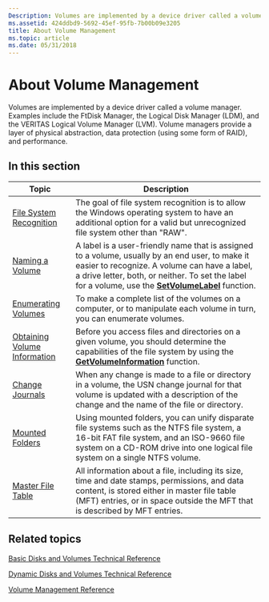 ```yaml
---
Description: Volumes are implemented by a device driver called a volume manager.
ms.assetid: 424ddbd9-5692-45ef-95fb-7b00b09e3205
title: About Volume Management
ms.topic: article
ms.date: 05/31/2018
---
```


# About Volume Management

Volumes are implemented by a device driver called a volume manager. Examples include the FtDisk Manager, the Logical Disk Manager (LDM), and the VERITAS Logical Volume Manager (LVM). Volume managers provide a layer of physical abstraction, data protection (using some form of RAID), and performance.

## In this section



| Topic                                                                       | Description                                                                                                                                                                                                                                                                             |
|-----------------------------------------------------------------------------|-----------------------------------------------------------------------------------------------------------------------------------------------------------------------------------------------------------------------------------------------------------------------------------------|
| [File System Recognition](file-system-recognition.md)<br/>           | The goal of file system recognition is to allow the Windows operating system to have an additional option for a valid but unrecognized file system other than "RAW".<br/>                                                                                                         |
| [Naming a Volume](naming-a-volume.md)<br/>                           | A label is a user-friendly name that is assigned to a volume, usually by an end user, to make it easier to recognize. A volume can have a label, a drive letter, both, or neither. To set the label for a volume, use the [**SetVolumeLabel**](/windows/desktop/api/WinBase/nf-winbase-setvolumelabela) function.<br/> |
| [Enumerating Volumes](enumerating-volumes.md)<br/>                   | To make a complete list of the volumes on a computer, or to manipulate each volume in turn, you can enumerate volumes.<br/>                                                                                                                                                       |
| [Obtaining Volume Information](obtaining-volume-information.md)<br/> | Before you access files and directories on a given volume, you should determine the capabilities of the file system by using the [**GetVolumeInformation**](/windows/desktop/api/FileAPI/nf-fileapi-getvolumeinformationa) function.<br/>                                                                              |
| [Change Journals](change-journals.md)<br/>                           | When any change is made to a file or directory in a volume, the USN change journal for that volume is updated with a description of the change and the name of the file or directory.<br/>                                                                                        |
| [Mounted Folders](volume-mount-points.md)<br/>                       | Using mounted folders, you can unify disparate file systems such as the NTFS file system, a 16-bit FAT file system, and an ISO-9660 file system on a CD-ROM drive into one logical file system on a single NTFS volume.<br/>                                                      |
| [Master File Table](master-file-table.md)<br/>                       | All information about a file, including its size, time and date stamps, permissions, and data content, is stored either in master file table (MFT) entries, or in space outside the MFT that is described by MFT entries.<br/>                                                    |



 

## Related topics

<dl> <dt>

[Basic Disks and Volumes Technical Reference](https://technet.microsoft.com/library/f22772a3-e6ff-49cb-b608-d969d669a863)
</dt> <dt>

[Dynamic Disks and Volumes Technical Reference](https://technet.microsoft.com/library/2c4910c6-1b83-40e5-810a-023993aa8b94)
</dt> <dt>

[Volume Management Reference](volume-management-reference.md)
</dt> </dl>

 

 




